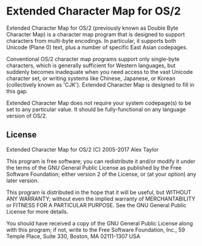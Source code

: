 # Extended Character Map for OS/2

Extended Character Map for OS/2 (previously known as Double Byte Character
Map) is a character map program that is designed to support characters from
multi-byte encodings.  In particular, it supports both Unicode (Plane 0)
text, plus a number of specific East Asian codepages.

Conventional OS/2 character map programs support only single-byte characters,
which is generally sufficient for Western languages, but suddenly becomes
inadequate when you need access to the vast Unicode character set, or writing
systems like Chinese, Japanese, or Korean (collectively known as 'CJK').
Extended Character Map is designed to fill in this gap.

Extended Character Map does not require your system codepage(s) to be set to
any particular value.  It should be fully-functional on any language version
of OS/2.

## License

Extended Character Map for OS/2
(C) 2005-2017 Alex Taylor

This program is free software; you can redistribute it and/or modify
it under the terms of the GNU General Public License as published by
the Free Software Foundation; either version 2 of the License, or
(at your option) any later version.

This program is distributed in the hope that it will be useful,
but WITHOUT ANY WARRANTY; without even the implied warranty of
MERCHANTABILITY or FITNESS FOR A PARTICULAR PURPOSE.  See the
GNU General Public License for more details.

You should have received a copy of the GNU General Public License
along with this program; if not, write to the Free Software
Foundation, Inc., 59 Temple Place, Suite 330, Boston, MA  02111-1307  USA

